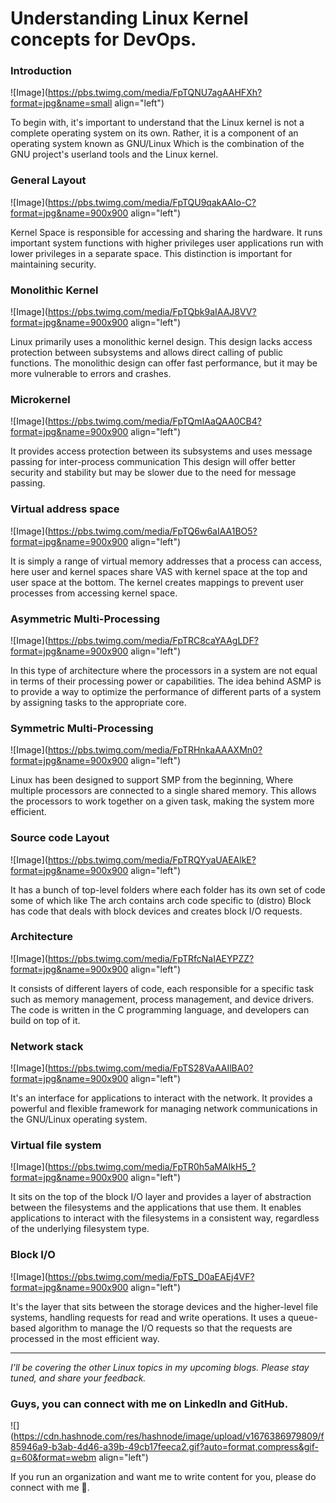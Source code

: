 # Understanding Linux Kernel concepts for DevOps.

### Introduction

![Image](https://pbs.twimg.com/media/FpTQNU7agAAHFXh?format=jpg&name=small align="left")

To begin with, it's important to understand that the Linux kernel is not a complete operating system on its own. Rather, it is a component of an operating system known as GNU/Linux Which is the combination of the GNU project's userland tools and the Linux kernel.

### General Layout

![Image](https://pbs.twimg.com/media/FpTQU9qakAAIo-C?format=jpg&name=900x900 align="left")

Kernel Space is responsible for accessing and sharing the hardware. It runs important system functions with higher privileges user applications run with lower privileges in a separate space. This distinction is important for maintaining security.

### Monolithic Kernel

![Image](https://pbs.twimg.com/media/FpTQbk9aIAAJ8VV?format=jpg&name=900x900 align="left")

Linux primarily uses a monolithic kernel design. This design lacks access protection between subsystems and allows direct calling of public functions. The monolithic design can offer fast performance, but it may be more vulnerable to errors and crashes.

### Microkernel

![Image](https://pbs.twimg.com/media/FpTQmIAaQAA0CB4?format=jpg&name=900x900 align="left")

It provides access protection between its subsystems and uses message passing for inter-process communication This design will offer better security and stability but may be slower due to the need for message passing.

### Virtual address space

![Image](https://pbs.twimg.com/media/FpTQ6w6aIAA1BO5?format=jpg&name=900x900 align="left")

It is simply a range of virtual memory addresses that a process can access, here user and kernel spaces share VAS with kernel space at the top and user space at the bottom. The kernel creates mappings to prevent user processes from accessing kernel space.

### Asymmetric Multi-Processing

![Image](https://pbs.twimg.com/media/FpTRC8caYAAgLDF?format=jpg&name=900x900 align="left")

In this type of architecture where the processors in a system are not equal in terms of their processing power or capabilities. The idea behind ASMP is to provide a way to optimize the performance of different parts of a system by assigning tasks to the appropriate core.

### Symmetric Multi-Processing

![Image](https://pbs.twimg.com/media/FpTRHnkaAAAXMn0?format=jpg&name=900x900 align="left")

Linux has been designed to support SMP from the beginning, Where multiple processors are connected to a single shared memory. This allows the processors to work together on a given task, making the system more efficient.

### Source code Layout

![Image](https://pbs.twimg.com/media/FpTRQYyaUAEAlkE?format=jpg&name=900x900 align="left")

It has a bunch of top-level folders where each folder has its own set of code some of which like The arch contains arch code specific to (distro) Block has code that deals with block devices and creates block I/O requests.

### Architecture

![Image](https://pbs.twimg.com/media/FpTRfcNaIAEYPZZ?format=jpg&name=900x900 align="left")

It consists of different layers of code, each responsible for a specific task such as memory management, process management, and device drivers. The code is written in the C programming language, and developers can build on top of it.

### Network stack

![Image](https://pbs.twimg.com/media/FpTS28VaAAIlBA0?format=jpg&name=900x900 align="left")

It's an interface for applications to interact with the network. It provides a powerful and flexible framework for managing network communications in the GNU/Linux operating system.

### Virtual file system

![Image](https://pbs.twimg.com/media/FpTR0h5aMAIkH5_?format=jpg&name=900x900 align="left")

It sits on the top of the block I/O layer and provides a layer of abstraction between the filesystems and the applications that use them. It enables applications to interact with the filesystems in a consistent way, regardless of the underlying filesystem type.

### Block I/O

![Image](https://pbs.twimg.com/media/FpTS_D0aEAEj4VF?format=jpg&name=900x900 align="left")

It's the layer that sits between the storage devices and the higher-level file systems, handling requests for read and write operations. It uses a queue-based algorithm to manage the I/O requests so that the requests are processed in the most efficient way.

---

*I'll be covering the other Linux topics in my upcoming blogs. Please stay tuned, and share your feedback.*

### **Guys, you can connect with me on LinkedIn and GitHub.**

![](https://cdn.hashnode.com/res/hashnode/image/upload/v1676386979809/f85946a9-b3ab-4d46-a39b-49cb17feeca2.gif?auto=format,compress&gif-q=60&format=webm align="left")

If you run an organization and want me to write content for you, please do connect with me 🤝.